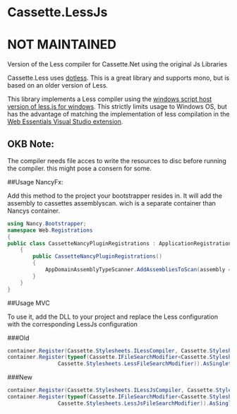 Cassette.LessJs
===============

NOT MAINTAINED
==============

Version of the Less compiler for Cassette.Net using the original Js Libraries

Cassette.Less uses [dotless](https://github.com/dotless/dotless).  This is a great library and supports mono,
but is based on an older version of Less.  

This library implements a Less compiler using the [windows script host version of less.js for windows](https://github.com/duncansmart/less.js-windows/tree/windows-script-host).
This strictly limits usage to Windows OS, but has the advantage of matching the implementation of less compilation
in the [Web Essentials Visual Studio extension](https://github.com/madskristensen/WebEssentials2013).

OKB Note:
---------
The compiler needs file acces to write the resources to disc before running the compiler. this might pose a consern for some.

##Usage NancyFx:

Add this method to the project your bootstrapper resides in. It will add the assembly to cassettes assemblyscan.
wich is a separate container than Nancys container.

```cs
using Nancy.Bootstrapper;
namespace Web.Registrations
{
public class CassetteNancyPluginRegistrations : ApplicationRegistrations
    {
        public CassetteNancyPluginRegistrations()
        {
            AppDomainAssemblyTypeScanner.AddAssembliesToScan(assembly => assembly.FullName.Contains("Cassette.LessJs"));
        }
    }
}
```

##Usage MVC

To use it, add the DLL to your project and replace the Less configuration with the corresponding LessJs configuration

###Old
```cs
container.Register(Cassette.Stylesheets.ILessCompiler, Cassette.Stylesheets.LessCompiler).AsMultiInstance();
container.Register(typeof(Cassette.IFileSearchModifier<Cassette.Stylesheets.StylesheetBundle>),
                Cassette.Stylesheets.LessFileSearchModifier)).AsSingleton();
```
###New
```cs
container.Register(Cassette.Stylesheets.ILessJsCompiler, Cassette.Stylesheets.LessJsCompiler).AsMultiInstance();
container.Register(typeof(Cassette.IFileSearchModifier<Cassette.Stylesheets.StylesheetBundle>),
                Cassette.Stylesheets.LessJsFileSearchModifier)).AsSingleton();
```
